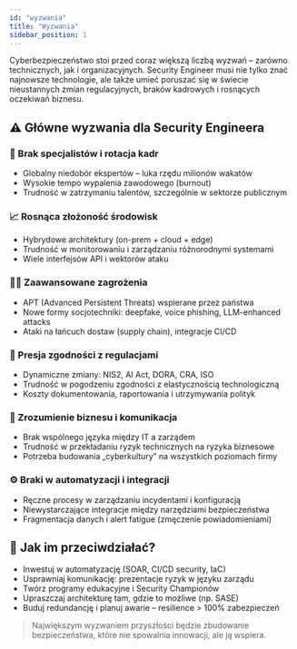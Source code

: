 ```yaml
---
id: "wyzwania"
title: "Wyzwania"
sidebar_position: 1
---
```


Cyberbezpieczeństwo stoi przed coraz większą liczbą wyzwań – zarówno technicznych, jak i organizacyjnych. Security Engineer musi nie tylko znać najnowsze technologie, ale także umieć poruszać się w świecie nieustannych zmian regulacyjnych, braków kadrowych i rosnących oczekiwań biznesu.

## ⚠️ Główne wyzwania dla Security Engineera

### 👥 Brak specjalistów i rotacja kadr

- Globalny niedobór ekspertów – luka rzędu milionów wakatów
- Wysokie tempo wypalenia zawodowego (burnout)
- Trudność w zatrzymaniu talentów, szczególnie w sektorze publicznym

### 📈 Rosnąca złożoność środowisk

- Hybrydowe architektury (on-prem + cloud + edge)
- Trudność w monitorowaniu i zarządzaniu różnorodnymi systemami
- Wiele interfejsów API i wektorów ataku

### 🕵️‍♂️ Zaawansowane zagrożenia

- APT (Advanced Persistent Threats) wspierane przez państwa
- Nowe formy socjotechniki: deepfake, voice phishing, LLM-enhanced attacks
- Ataki na łańcuch dostaw (supply chain), integracje CI/CD

### 🧾 Presja zgodności z regulacjami

- Dynamiczne zmiany: NIS2, AI Act, DORA, CRA, ISO
- Trudność w pogodzeniu zgodności z elastycznością technologiczną
- Koszty dokumentowania, raportowania i utrzymywania polityk

### 🤝 Zrozumienie biznesu i komunikacja

- Brak wspólnego języka między IT a zarządem
- Trudność w przekładaniu ryzyk technicznych na ryzyka biznesowe
- Potrzeba budowania „cyberkultury” na wszystkich poziomach firmy

### ⚙️ Braki w automatyzacji i integracji

- Ręczne procesy w zarządzaniu incydentami i konfiguracją
- Niewystarczające integracje między narzędziami bezpieczeństwa
- Fragmentacja danych i alert fatigue (zmęczenie powiadomieniami)

## 🚀 Jak im przeciwdziałać?

- Inwestuj w automatyzację (SOAR, CI/CD security, IaC)
- Usprawniaj komunikację: prezentacje ryzyk w języku zarządu
- Twórz programy edukacyjne i Security Championów
- Upraszczaj architekturę tam, gdzie to możliwe (np. SASE)
- Buduj redundancję i planuj awarie – resilience > 100% zabezpieczeń

> Największym wyzwaniem przyszłości będzie zbudowanie bezpieczeństwa, które nie spowalnia innowacji, ale ją wspiera.
